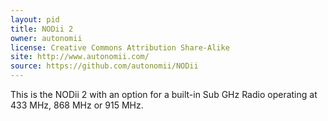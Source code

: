 ```yaml
---
layout: pid
title: NODii 2
owner: autonomii
license: Creative Commons Attribution Share-Alike
site: http://www.autonomii.com/
source: https://github.com/autonomii/NODii
---
```

This is the NODii 2 with an option for a built-in Sub GHz Radio operating at 433 MHz, 868 MHz or 915 MHz. 
